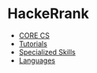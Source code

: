 # HackeRrank

+ [CORE CS](https://github.com/Lintik/hackerrank/tree/master/CORE%20CS)
+ [Tutorials](https://github.com/Lintik/hackerrank/tree/master/Tutorials)
+ [Specialized Skills](https://github.com/Lintik/hackerrank/tree/master/Specialized%20Skills)
+ [Languages](https://github.com/Lintik/hackerrank/tree/master/Languages)



